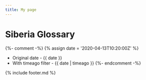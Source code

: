 ```yaml
---
title: My page
---
```


# Siberia Glossary  

{%- comment -%} {% assign date = '2020-04-13T10:20:00Z' %}

- Original date - {{ date }}
- With timeago filter - {{ date | timeago }} {%- endcomment -%}
  
  
{% include footer.md %}
  
